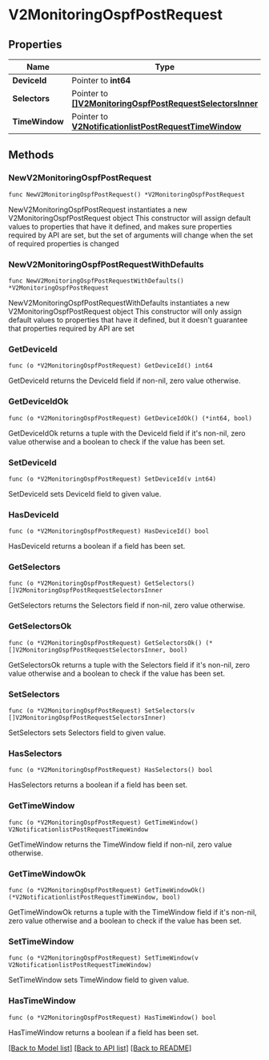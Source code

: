 # V2MonitoringOspfPostRequest

## Properties

Name | Type | Description | Notes
------------ | ------------- | ------------- | -------------
**DeviceId** | Pointer to **int64** |  | [optional] 
**Selectors** | Pointer to [**[]V2MonitoringOspfPostRequestSelectorsInner**](V2MonitoringOspfPostRequestSelectorsInner.md) |  | [optional] 
**TimeWindow** | Pointer to [**V2NotificationlistPostRequestTimeWindow**](V2NotificationlistPostRequestTimeWindow.md) |  | [optional] 

## Methods

### NewV2MonitoringOspfPostRequest

`func NewV2MonitoringOspfPostRequest() *V2MonitoringOspfPostRequest`

NewV2MonitoringOspfPostRequest instantiates a new V2MonitoringOspfPostRequest object
This constructor will assign default values to properties that have it defined,
and makes sure properties required by API are set, but the set of arguments
will change when the set of required properties is changed

### NewV2MonitoringOspfPostRequestWithDefaults

`func NewV2MonitoringOspfPostRequestWithDefaults() *V2MonitoringOspfPostRequest`

NewV2MonitoringOspfPostRequestWithDefaults instantiates a new V2MonitoringOspfPostRequest object
This constructor will only assign default values to properties that have it defined,
but it doesn't guarantee that properties required by API are set

### GetDeviceId

`func (o *V2MonitoringOspfPostRequest) GetDeviceId() int64`

GetDeviceId returns the DeviceId field if non-nil, zero value otherwise.

### GetDeviceIdOk

`func (o *V2MonitoringOspfPostRequest) GetDeviceIdOk() (*int64, bool)`

GetDeviceIdOk returns a tuple with the DeviceId field if it's non-nil, zero value otherwise
and a boolean to check if the value has been set.

### SetDeviceId

`func (o *V2MonitoringOspfPostRequest) SetDeviceId(v int64)`

SetDeviceId sets DeviceId field to given value.

### HasDeviceId

`func (o *V2MonitoringOspfPostRequest) HasDeviceId() bool`

HasDeviceId returns a boolean if a field has been set.

### GetSelectors

`func (o *V2MonitoringOspfPostRequest) GetSelectors() []V2MonitoringOspfPostRequestSelectorsInner`

GetSelectors returns the Selectors field if non-nil, zero value otherwise.

### GetSelectorsOk

`func (o *V2MonitoringOspfPostRequest) GetSelectorsOk() (*[]V2MonitoringOspfPostRequestSelectorsInner, bool)`

GetSelectorsOk returns a tuple with the Selectors field if it's non-nil, zero value otherwise
and a boolean to check if the value has been set.

### SetSelectors

`func (o *V2MonitoringOspfPostRequest) SetSelectors(v []V2MonitoringOspfPostRequestSelectorsInner)`

SetSelectors sets Selectors field to given value.

### HasSelectors

`func (o *V2MonitoringOspfPostRequest) HasSelectors() bool`

HasSelectors returns a boolean if a field has been set.

### GetTimeWindow

`func (o *V2MonitoringOspfPostRequest) GetTimeWindow() V2NotificationlistPostRequestTimeWindow`

GetTimeWindow returns the TimeWindow field if non-nil, zero value otherwise.

### GetTimeWindowOk

`func (o *V2MonitoringOspfPostRequest) GetTimeWindowOk() (*V2NotificationlistPostRequestTimeWindow, bool)`

GetTimeWindowOk returns a tuple with the TimeWindow field if it's non-nil, zero value otherwise
and a boolean to check if the value has been set.

### SetTimeWindow

`func (o *V2MonitoringOspfPostRequest) SetTimeWindow(v V2NotificationlistPostRequestTimeWindow)`

SetTimeWindow sets TimeWindow field to given value.

### HasTimeWindow

`func (o *V2MonitoringOspfPostRequest) HasTimeWindow() bool`

HasTimeWindow returns a boolean if a field has been set.


[[Back to Model list]](../README.md#documentation-for-models) [[Back to API list]](../README.md#documentation-for-api-endpoints) [[Back to README]](../README.md)


